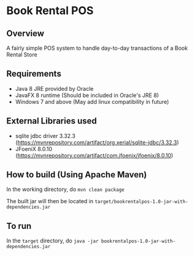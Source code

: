 # Book Rental POS
## Overview
A fairly simple POS system to handle day-to-day transactions of a Book Rental Store

## Requirements

- Java 8 JRE provided by Oracle
- JavaFX 8 runtime (Should be included in Oracle's JRE 8)
- Windows 7 and above (May add linux compatibility in future)

## External Libraries used

- sqlite jdbc driver 3.32.3 (https://mvnrepository.com/artifact/org.xerial/sqlite-jdbc/3.32.3)
- JFoeniX 8.0.10 (https://mvnrepository.com/artifact/com.jfoenix/jfoenix/8.0.10)

## How to build (Using Apache Maven)

In the working directory, do `mvn clean package`

The built jar will then be located in `target/bookrentalpos-1.0-jar-with-dependencies.jar`

## To run

In the `target` directory, do `java -jar bookrentalpos-1.0-jar-with-dependencies.jar`

